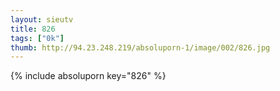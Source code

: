 ```yaml
--- 
layout: sieutv
title: 826
tags: ["0k"]
thumb: http://94.23.248.219/absoluporn-1/image/002/826.jpg
---
```

{% include absoluporn key="826" %} 
